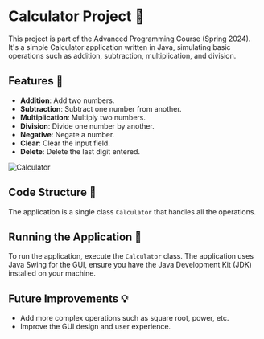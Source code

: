 # Calculator Project :1234:

This project is part of the Advanced Programming Course (Spring 2024). It's a simple Calculator application written in Java, simulating basic operations such as addition, subtraction, multiplication, and division.

## Features :star2:

- **Addition**: Add two numbers.
- **Subtraction**: Subtract one number from another.
- **Multiplication**: Multiply two numbers.
- **Division**: Divide one number by another.
- **Negative**: Negate a number.
- **Clear**: Clear the input field.
- **Delete**: Delete the last digit entered.

![Calculator](https://github.com/m3hdi2gh/Calculator/assets/152195372/c68e6103-27c2-4637-9a9f-51aaf341b63f)


## Code Structure :file_folder:

The application is a single class `Calculator` that handles all the operations.

## Running the Application :rocket:

To run the application, execute the `Calculator` class. The application uses Java Swing for the GUI, ensure you have the Java Development Kit (JDK) installed on your machine.

## Future Improvements :bulb:

- Add more complex operations such as square root, power, etc.
- Improve the GUI design and user experience.
